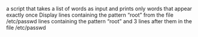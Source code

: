a script that takes a list of words as input and prints only words that appear exactly once
Display lines containing the pattern “root” from the file /etc/passwd
lines containing the pattern “root” and 3 lines after them in the file /etc/passwd
